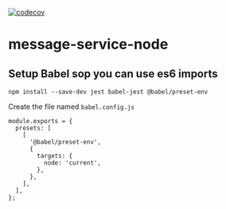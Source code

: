 

[![codecov](https://codecov.io/gh/cmwylie19/message-service-node/branch/master/graph/badge.svg)](https://codecov.io/gh/cmwylie19/message-service-node)   
# message-service-node


## Setup Babel sop you can use es6 imports
```
npm install --save-dev jest babel-jest @babel/preset-env 
```

Create the file named `babel.config.js`
```
module.exports = {
  presets: [
    [
      '@babel/preset-env',
      {
        targets: {
          node: 'current',
        },
      },
    ],
  ],
};
```